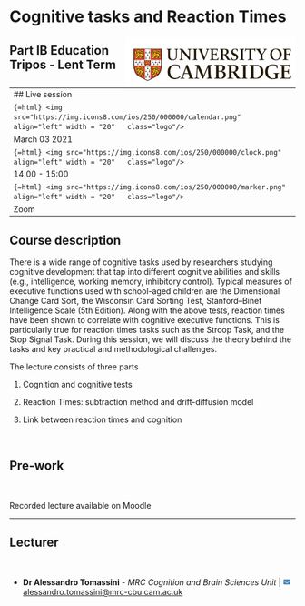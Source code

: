 Cognitive tasks and Reaction Times
================

<img src="https://github.com/ale-tom/Open_Science_Course-MPhil_BTN/blob/main/Pictures/logo_uni.jpg" align="right" width = "300"   class="logo"/>

## Part IB Education Tripos - Lent Term

|                                                                                                                    |
|:-------------------------------------------------------------------------------------------------------------------|
| \#\# Live session                                                                                                  |
| `{=html} <img src="https://img.icons8.com/ios/250/000000/calendar.png" align="left" width = "20"   class="logo"/>` |
| March 03 2021                                                                                                      |
| `{=html} <img src="https://img.icons8.com/ios/250/000000/clock.png" align="left" width = "20"   class="logo"/>`    |
| 14:00 - 15:00                                                                                                      |
| `{=html} <img src="https://img.icons8.com/ios/250/000000/marker.png" align="left" width = "20"   class="logo"/>`   |
| Zoom                                                                                                               |

## Course description

There is a wide range of cognitive tasks used by researchers studying
cognitive development that tap into different cognitive abilities and
skills (e.g., intelligence, working memory, inhibitory control). Typical
measures of executive functions used with school-aged children are the
Dimensional Change Card Sort, the Wisconsin Card Sorting Test,
Stanford–Binet Intelligence Scale (5th Edition). Along with the above
tests, reaction times have been shown to correlate with cognitive
executive functions. This is particularly true for reaction times tasks
such as the Stroop Task, and the Stop Signal Task. During this session,
we will discuss the theory behind the tasks and key practical and
methodological challenges.

The lecture consists of three parts

1.  Cognition and cognitive tests

2.  Reaction Times: subtraction method and drift-diffusion model

3.  Link between reaction times and cognition

 

## Pre-work

 

Recorded lecture available on Moodle  

------------------------------------------------------------------------

## Lecturer

 

-   **Dr Alessandro Tomassini** - *MRC Cognition and Brain Sciences
    Unit* \|
    <svg style="height:12;fill:steelblue;" viewBox="0 0 512 512"><path d="M502.3 190.8c3.9-3.1 9.7-.2 9.7 4.7V400c0 26.5-21.5 48-48 48H48c-26.5 0-48-21.5-48-48V195.6c0-5 5.7-7.8 9.7-4.7 22.4 17.4 52.1 39.5 154.1 113.6 21.1 15.4 56.7 47.8 92.2 47.6 35.7.3 72-32.8 92.3-47.6 102-74.1 131.6-96.3 154-113.7zM256 320c23.2.4 56.6-29.2 73.4-41.4 132.7-96.3 142.8-104.7 173.4-128.7 5.8-4.5 9.2-11.5 9.2-18.9v-19c0-26.5-21.5-48-48-48H48C21.5 64 0 85.5 0 112v19c0 7.4 3.4 14.3 9.2 18.9 30.6 23.9 40.7 32.4 173.4 128.7 16.8 12.2 50.2 41.8 73.4 41.4z"/></svg>
    <alessandro.tomassini@mrc-cbu.cam.ac.uk>

 

 
